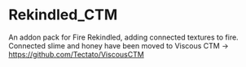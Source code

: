 # Rekindled_CTM
An addon pack for Fire Rekindled, adding connected textures to fire. Connected slime and honey have been moved to Viscous CTM -> https://github.com/Tectato/ViscousCTM
